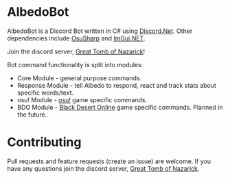 # AlbedoBot
AlbedoBot is a Discord Bot written in C# using [Discord.Net](https://github.com/RogueException/Discord.Net).
Other dependencies include [OsuSharp](https://github.com/Kiritsu/OsuSharp) and [ImGui.NET](https://github.com/mellinoe/ImGui.NET).

Join the discord server, [Great Tomb of Nazarick](https://discord.gg/Uf9ZME7)!

Bot command functionality is split into modules:
* Core Module - general purpose commands.
* Response Module - tell Albedo to respond, react and track stats about specific words/text.
* osu! Module - [osu!](https://osu.ppy.sh/) game specific commands.
* BDO Module - [Black Desert Online](https://www.blackdesertonline.com/) game specific commands. Planned in the future.

# Contributing
Pull requests and feature requests (create an issue) are welcome. If you have any questions join the discord server, [Great Tomb of Nazarick](https://discord.gg/Uf9ZME7).
